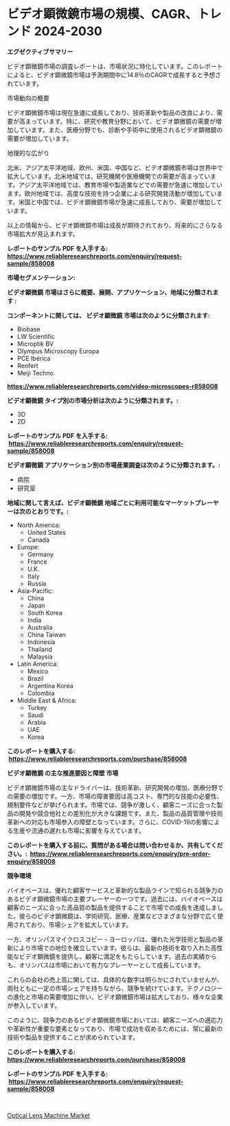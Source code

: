 <p><h1>ビデオ顕微鏡市場の規模、CAGR、トレンド 2024-2030</h1></p><p><strong>エグゼクティブサマリー</strong></p>
<p><p>ビデオ顕微鏡市場の調査レポートは、市場状況に特化しています。このレポートによると、ビデオ顕微鏡市場は予測期間中に14.8％のCAGRで成長すると予想されています。</p><p>市場動向の概要</p><p>ビデオ顕微鏡市場は現在急速に成長しており、技術革新や製品の改良により、需要が高まっています。特に、研究や教育分野において、ビデオ顕微鏡の需要が増加しています。また、医療分野でも、診断や手術中に使用されるビデオ顕微鏡の需要が増加しています。</p><p>地理的な広がり</p><p>北米、アジア太平洋地域、欧州、米国、中国など、ビデオ顕微鏡市場は世界中で拡大しています。北米地域では、研究機関や医療機関での需要が高まっています。アジア太平洋地域では、教育市場や製造業などでの需要が急速に増加しています。欧州地域では、高度な技術を持つ企業による研究開発活動が増加しています。米国と中国では、ビデオ顕微鏡市場が急速に成長しており、需要が増加しています。</p><p>以上の情報から、ビデオ顕微鏡市場は成長が期待されており、将来的にさらなる市場拡大が見込まれます。</p></p>
<p><strong>レポートのサンプル PDF を入手する: <a href="https://www.reliableresearchreports.com/enquiry/request-sample/858008">https://www.reliableresearchreports.com/enquiry/request-sample/858008</a></strong></p>
<p><strong>市場セグメンテーション:</strong></p>
<p><strong> ビデオ顕微鏡 市場はさらに概要、展開、アプリケーション、地域に分類されます :</strong></p>
<p><strong>コンポーネントに関しては、 ビデオ顕微鏡 市場は次のように分類されます: &nbsp;</strong></p>
<p><ul><li>Biobase</li><li>LW Scientific</li><li>Microptik BV</li><li>Olympus Microscopy Europa</li><li>PCE Ibérica</li><li>Renfert</li><li>Meiji Techno</li></ul></p>
<p><strong><a href="https://www.reliableresearchreports.com/video-microscopes-r858008">https://www.reliableresearchreports.com/video-microscopes-r858008</a></strong></p>
<p><strong> ビデオ顕微鏡 タイプ別の市場分析は次のように分類されます。:</strong></p>
<p><ul><li>3D</li><li>2D</li></ul></p>
<p><strong>レポートのサンプル PDF を入手する: &nbsp;<a href="https://www.reliableresearchreports.com/enquiry/request-sample/858008">https://www.reliableresearchreports.com/enquiry/request-sample/858008</a></strong></p>
<p><strong> ビデオ顕微鏡 アプリケーション別の市場産業調査は次のように分類されます。:</strong></p>
<p><ul><li>病院</li><li>研究室</li></ul></p>
<p><strong>地域に関して言えば、ビデオ顕微鏡 地域ごとに利用可能なマーケットプレーヤーは次のとおりです。:</strong></p>
<p><ul>
    <li>
        North America:
        <ul>
            <li>United States</li>
            <li>Canada</li>
        </ul>
    </li>
    <li>
        Europe:
        <ul>
            <li>Germany</li>
            <li>France</li>
            <li>U.K.</li>
            <li>Italy</li>
            <li>Russia</li>
        </ul>
    </li>
    <li>
        Asia-Pacific:
        <ul>
            <li>China</li>
            <li>Japan</li>
            <li>South Korea</li>
            <li>India</li>
            <li>Australia</li>
            <li>China Taiwan</li>
            <li>Indonesia</li>
            <li>Thailand</li>
            <li>Malaysia</li>
        </ul>
    </li>
    <li>
        Latin America:
        <ul>
            <li>Mexico</li>
            <li>Brazil</li>
            <li>Argentina Korea</li>
            <li>Colombia</li>
        </ul>
    </li>
    <li>
        Middle East & Africa:
        <ul>
            <li>Turkey</li>
            <li>Saudi</li>
            <li>Arabia</li>
            <li>UAE</li>
            <li>Korea</li>
        </ul>
    </li>
    </ul></p>
<p><strong>このレポートを購入する: &nbsp;<a href="https://www.reliableresearchreports.com/purchase/858008">https://www.reliableresearchreports.com/purchase/858008</a></strong></p>
<p><strong>ビデオ顕微鏡 の主な推進要因と障壁 市場</strong></p>
<p><p>ビデオ顕微鏡市場の主なドライバーは、技術革新、研究開発の増加、医療分野での需要の増加です。一方、市場の障害要因は高コスト、専門的な技能の必要性、規制要件などが挙げられます。市場では、競争が激しく、顧客ニーズに合った製品の開発や競合他社との差別化が大きな課題です。また、製品の品質管理や技術革新への対応も市場参入の障壁となっています。さらに、COVID-19の影響による生産や流通の遅れも市場に影響を与えています。</p></p>
<p><strong>このレポートを購入する前に、質問がある場合は問い合わせるか、共有してください。:&nbsp; <a href="https://www.reliableresearchreports.com/enquiry/pre-order-enquiry/858008">https://www.reliableresearchreports.com/enquiry/pre-order-enquiry/858008</a></strong></p>
<p><strong>競争環境</strong></p>
<p><p>バイオベースは、優れた顧客サービスと革新的な製品ラインで知られる競争力のあるビデオ顕微鏡市場の主要プレーヤーの一つです。過去には、バイオベースは顧客のニーズに合った高品質の製品を提供することで市場での成長を達成しました。彼らのビデオ顕微鏡は、学術研究、医療、産業などさまざまな分野で広く使用されており、市場シェアを拡大しています。 </p><p>一方、オリンパスマイクロスコピー・ヨーロッパは、優れた光学技術と製品の革新により市場での地位を確立しています。彼らは、最新の技術を取り入れた高性能なビデオ顕微鏡を提供し、顧客に満足をもたらしています。過去の実績からも、オリンパスは市場において有力なプレーヤーとして成長しています。</p><p>これらの会社の売上高に関しては、具体的な数字は明らかにされていませんが、両社ともに一定の市場シェアを持ちながら、競争を続けています。テクノロジーの進化と市場の需要増加に伴い、ビデオ顕微鏡市場は拡大しており、様々な企業が参入しています。</p><p>このように、競争力のあるビデオ顕微鏡市場においては、顧客ニーズへの適応力や革新性が重要な要素となっており、市場で成功を収めるためには、常に最新の技術や製品を提供することが求められています。</p></p>
<p><strong>このレポートを購入する: &nbsp; <a href="https://www.reliableresearchreports.com/purchase/858008">https://www.reliableresearchreports.com/purchase/858008</a></strong></p>
<p><strong>レポートのサンプル PDF を入手する: &nbsp;<a href="https://www.reliableresearchreports.com/enquiry/request-sample/858008">https://www.reliableresearchreports.com/enquiry/request-sample/858008</a></strong><strong></strong></p>
<p>&nbsp;</p>
<p><p><a href="https://github.com/ruddyyedelwadw/Market-Research-Report-List-2/blob/main/optical-lens-machine-market.md">Optical Lens Machine Market</a></p></p>